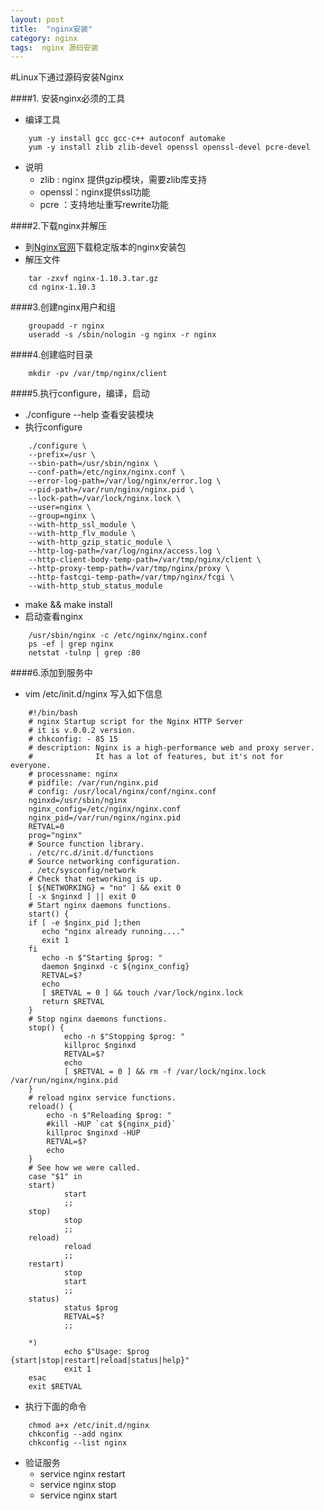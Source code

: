 ```yaml
---
layout: post
title:  "nginx安装"
category: nginx
tags:  nginx 源码安装
---
```


#Linux下通过源码安装Nginx

####1. 安装nginx必须的工具
+ 编译工具

```shell
    yum -y install gcc gcc-c++ autoconf automake
    yum -y install zlib zlib-devel openssl openssl-devel pcre-devel
```
+ 说明
    - zlib   : nginx 提供gzip模块，需要zlib库支持
    - openssl：nginx提供ssl功能
    - pcre   ：支持地址重写rewrite功能 

####2.下载nginx并解压
+ 到[Nginx官网](http://nginx.org/en/download.html)下载稳定版本的nginx安装包
+ 解压文件
```shell
    tar -zxvf nginx-1.10.3.tar.gz
    cd nginx-1.10.3
```
####3.创建nginx用户和组
```shell
    groupadd -r nginx   
    useradd -s /sbin/nologin -g nginx -r nginx
```
####4.创建临时目录
```shell
    mkdir -pv /var/tmp/nginx/client
```
####5.执行configure，编译，启动
+ ./configure --help 查看安装模块
+ 执行configure
```shell
    ./configure \
    --prefix=/usr \
    --sbin-path=/usr/sbin/nginx \
    --conf-path=/etc/nginx/nginx.conf \
    --error-log-path=/var/log/nginx/error.log \
    --pid-path=/var/run/nginx/nginx.pid \
    --lock-path=/var/lock/nginx.lock \
    --user=nginx \
    --group=nginx \
    --with-http_ssl_module \
    --with-http_flv_module \
    --with-http_gzip_static_module \
    --http-log-path=/var/log/nginx/access.log \
    --http-client-body-temp-path=/var/tmp/nginx/client \
    --http-proxy-temp-path=/var/tmp/nginx/proxy \
    --http-fastcgi-temp-path=/var/tmp/nginx/fcgi \
    --with-http_stub_status_module
```
+  make && make install
+  启动查看nginx
```shell
    /usr/sbin/nginx -c /etc/nginx/nginx.conf
    ps -ef | grep nginx
    netstat -tulnp | grep :80
```
####6.添加到服务中
+ vim /etc/init.d/nginx 写入如下信息
```shell
    #!/bin/bash
    # nginx Startup script for the Nginx HTTP Server
    # it is v.0.0.2 version.
    # chkconfig: - 85 15
    # description: Nginx is a high-performance web and proxy server.
    #              It has a lot of features, but it's not for everyone.
    # processname: nginx
    # pidfile: /var/run/nginx.pid
    # config: /usr/local/nginx/conf/nginx.conf
    nginxd=/usr/sbin/nginx
    nginx_config=/etc/nginx/nginx.conf
    nginx_pid=/var/run/nginx/nginx.pid 
    RETVAL=0
    prog="nginx"
    # Source function library.
    . /etc/rc.d/init.d/functions
    # Source networking configuration.
    . /etc/sysconfig/network
    # Check that networking is up.
    [ ${NETWORKING} = "no" ] && exit 0
    [ -x $nginxd ] || exit 0
    # Start nginx daemons functions.
    start() {
    if [ -e $nginx_pid ];then
       echo "nginx already running...."
       exit 1
    fi
       echo -n $"Starting $prog: "
       daemon $nginxd -c ${nginx_config}
       RETVAL=$?
       echo
       [ $RETVAL = 0 ] && touch /var/lock/nginx.lock
       return $RETVAL
    }
    # Stop nginx daemons functions.
    stop() {
            echo -n $"Stopping $prog: "
            killproc $nginxd
            RETVAL=$?
            echo
            [ $RETVAL = 0 ] && rm -f /var/lock/nginx.lock /var/run/nginx/nginx.pid
    }
    # reload nginx service functions.
    reload() {
        echo -n $"Reloading $prog: "
        #kill -HUP `cat ${nginx_pid}`
        killproc $nginxd -HUP
        RETVAL=$?
        echo
    }
    # See how we were called.
    case "$1" in
    start)
            start
            ;;
    stop)
            stop
            ;;
    reload)
            reload
            ;;
    restart)
            stop
            start
            ;;
    status)
            status $prog
            RETVAL=$?
            ;;
    
    *)
            echo $"Usage: $prog {start|stop|restart|reload|status|help}"
            exit 1
    esac
    exit $RETVAL
```
+ 执行下面的命令
```shell
    chmod a+x /etc/init.d/nginx 
    chkconfig --add nginx
    chkconfig --list nginx   
```
+ 验证服务
    - service nginx restart
    - service nginx stop
    - service nginx start



























